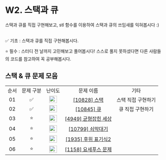 # W2. 스택과 큐

스택과 큐를 직접 구현해보고, stl 함수를 이용하여 스택과 큐의 쓰임새를 익혀봅시다 :)


 <br/>
✅ 기초 : 스택과 큐를 직접 구현해봅시다.

⭐ 필수 : 스터디 전 날까지 고민해보고 풀어봅시다! 스스로 풀지 못하셨다면 다른 사람들의 코드를 참고하여 꼭 공부해봅시다.
 <br/>

## 스택 & 큐 문제 모음

<table>
<tbody>
<tr>
<td align="center">순서</td>
<td align="center">문제 구분</td>
<td align="center">난이도</td>
<td align="center">문제 이름</td>
<td align="center">기타</td>
</tr>
<tr>
<td align="center">01</td>
<td align="center">✅</td>
<td align="center"><img src="https://d2gd6pc034wcta.cloudfront.net/tier/7.svg" width="25px" height="23px" /></td>
<td align="center"><a href="https://www.acmicpc.net/problem/10828">[10828] 스택</a></td>
<td align="center">스택 직접 구현하기</td>
</tr>
<tr>
<td align="center">02</td>
<td align="center">✅</td>
<td align="center"><img src="https://d2gd6pc034wcta.cloudfront.net/tier/7.svg" width="25px" height="23px" /></td>
<td align="center"><a href="https://www.acmicpc.net/problem/2750">[10845] 큐 </a></td>
<td align="center">큐 직접 구현하기</td>
</tr>
<tr>
<td align="center">03</td>
<td align="center">⭐</td>
<td align="center"><img src="https://d2gd6pc034wcta.cloudfront.net/tier/7.svg" width="25px" height="23px" /></td>
<td align="center"><a href="https://www.acmicpc.net/problem/4949">[4949] 균형잡힌 세상 </a></td>
<td align="center"></td>
</tr>
<tr>
<td align="center">04</td>
<td align="center">⭐</td>
<td align="center"><img src="https://d2gd6pc034wcta.cloudfront.net/tier/9.svg" width="25px" height="23px" /></td>
<td align="center"><a href="https://www.acmicpc.net/problem/10799">[10799] 쇠막대기</a></td>
<td align="center"></td>
</tr>
<tr>
<td align="center">05</td>
<td align="center">⭐</td>
<td align="center"><img src="https://d2gd6pc034wcta.cloudfront.net/tier/8.svg" width="25px" height="23px" /></td>
<td align="center"><a href="https://www.acmicpc.net/problem/1935">[1935] 후위 표기식2</a></td>
<td align="center"></td>
</tr>
<tr>
<td align="center">06</td>
<td align="center">⭐</td>
<td align="center"><img src="https://d2gd6pc034wcta.cloudfront.net/tier/7.svg" width="25px" height="23px" /></td>
<td align="center"><a href="https://www.acmicpc.net/problem/1158">[1158] 요세푸스 문제 </a></td>
<td align="center"></td>
</tr>
</tbody>
</table>

